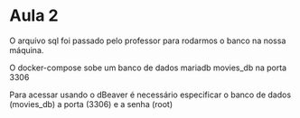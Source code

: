 # Aula 2

O arquivo sql foi passado pelo professor para rodarmos o banco na nossa
máquina.

O docker-compose sobe um banco de dados mariadb movies_db na porta 3306

Para acessar usando o dBeaver é necessário especificar o banco de dados
(movies_db) a porta (3306) e a senha (root)
